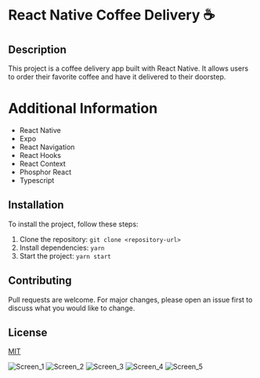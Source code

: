 # React Native Coffee Delivery :coffee:

## Description
This project is a coffee delivery app built with React Native. It allows users to order their favorite coffee and have it delivered to their doorstep.

# Additional Information
- React Native
- Expo
- React Navigation
- React Hooks
- React Context
- Phosphor React
- Typescript

## Installation
To install the project, follow these steps:
1. Clone the repository: `git clone <repository-url>`
2. Install dependencies: `yarn`
3. Start the project: `yarn start`

## Contributing
Pull requests are welcome. For major changes, please open an issue first to discuss what you would like to change.

## License
[MIT](https://choosealicense.com/licenses/mit/)

![Screen_1](https://github.com/fsmaiorano/react-native-coffee-delivery/blob/master/github/1.png)
![Screen_2](https://github.com/fsmaiorano/react-native-coffee-delivery/blob/master/github/2.png)
![Screen_3](https://github.com/fsmaiorano/react-native-coffee-delivery/blob/master/github/3.png)
![Screen_4](https://github.com/fsmaiorano/react-native-coffee-delivery/blob/master/github/4.png)
![Screen_5](https://github.com/fsmaiorano/react-native-coffee-delivery/blob/master/github/5.png)
